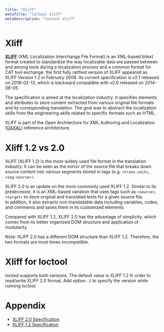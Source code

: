 ```yaml
---
title: "Xliff"
metaTitle: "loctool xliff"
metaDescription: "loctool xliff"
---
```


Xliff
====

**[XLIFF](https://en.wikipedia.org/wiki/XLIFF)** (XML Localization Interchange File Format) is an XML-based bitext format created to standardize the way localizable data are passed between and among tools during a localization process and a common format for CAT tool exchange. 
the first fully ratified version of XLIFF appeared as XLIFF Version 1.2 in _February 2008_. Its current specification is v2.1 released on _2018-02-13_, which is backward compatible with v2.0 released on _2014-08-05_.

The specification is aimed at the localization industry. It specifies elements and attributes to store content extracted from various original file formats and its corresponding translation. The goal was to abstract the localization skills from the engineering skills related to specific formats such as HTML.

XLIFF is part of the Open Architecture for XML Authoring and Localization ([OAXAL](https://www.oasis-open.org/committees/tc_home.php?wg_abbrev=oaxal)) reference architecture.


Xliff 1.2 vs 2.0
====
XLIFF (XLIFF 1.2) is the most-widely used file format in the translation industry. It can be seen as the mirror of the source file that breaks down source content into various segments stored in tags 
(e.g. `<trans-unit>`, `<seg-source>)`. 

XLIFF 2.0 is an update on the more commonly used XLIFF 1.2. Similar to its predecessor, 
it is an XML-based variation that uses tags such as `<source>`, `<target>` to store original and translated texts for a given source file.  
In addition, it also extracts non-translatable data including variables, codes, and comments and saves them in its customized elements.  

Compared with XLIFF 1.2, XLIFF 2.0 has the advantage of simplicity, which comes from its better organized DOM structure and application of modularity.  

Note: XLIFF 2.0 has a different DOM structure than XLIFF 1.2. Therefore, the two formats are most times _incompatible_. 


Xliff for loctool
====
loctool supports both versions. The default value is XLIFF 1.2
In order to read/write XLIFF 2.0 format, Add option `-2` to specify the version while running loctool


Appendix
====
* [XLIFF 2.0 Specification](http://docs.oasis-open.org/xliff/xliff-core/v2.0/xliff-core-v2.0.html)
* [XLIFF 1.2 Specification](http://docs.oasis-open.org/xliff/xliff-core/xliff-core.html)